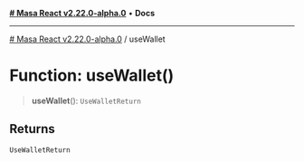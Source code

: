 [**# Masa React v2.22.0-alpha.0**](../README.md) • **Docs**

***

[# Masa React v2.22.0-alpha.0](../globals.md) / useWallet

# Function: useWallet()

> **useWallet**(): `UseWalletReturn`

## Returns

`UseWalletReturn`
